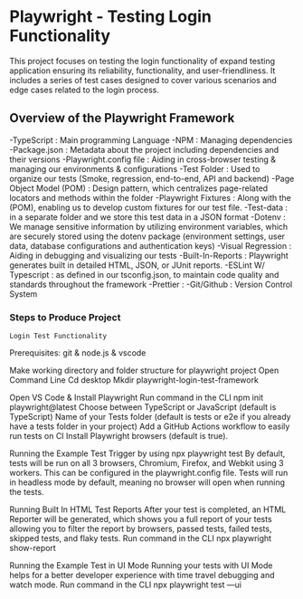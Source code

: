 # Playwright - Testing Login Functionality 

This project focuses on testing the login functionality of expand testing application ensuring its reliability, functionality, and user-friendliness. It includes a series of test cases designed to cover various scenarios and edge cases related to the login process.

## Overview of the Playwright Framework 

-TypeScript              : Main programming Language
-NPM                     : Managing dependencies 
-Package.json            : Metadata about the project including dependencies and their versions
-Playwright.config file  : Aiding in cross-browser testing & managing our environments & configurations
-Test Folder             : Used to organize our tests (Smoke, regression, end-to-end, API and backend)
-Page Object Model (POM) : Design pattern, which centralizes page-related locators and methods within the folder
-Playwright Fixtures     : Along with the (POM), enabling us to develop custom fixtures for our test file.
-Test-data               : in a separate folder and we store this test data in a JSON format 
-Dotenv                  : We manage sensitive information by utilizing environment variables, which are securely stored using the dotenv package (environment settings, user data, database configurations and authentication keys)
-Visual Regression       : Aiding in debugging and visualizing our tests
-Built-In-Reports        : Playwright generates built in detailed HTML, JSON, or JUnit reports.
-ESLint W/ Typescript    : as defined in our tsconfig.json, to maintain code quality and standards throughout the framework
-Prettier                :
-Git/Github              : Version Control System

### Steps to Produce Project

    Login Test Functionality 

Prerequisites: git & node.js & vscode

Make working directory and folder structure for playwright project 
Open Command Line
Cd desktop
Mkdir playwright-login-test-framework

 Open VS Code & Install Playwright
Run command in the CLI npm init playwright@latest
Choose between TypeScript or JavaScript (default is TypeScript)
Name of your Tests folder (default is tests or e2e if you already have a tests folder in your project)
Add a GitHub Actions workflow to easily run tests on CI
Install Playwright browsers (default is true).

Running the Example Test 
Trigger by using npx playwright test 
By default, tests will be run on all 3 browsers, Chromium, Firefox, and Webkit using 3 workers. This can be configured in the playwright.config file. Tests will run in headless mode by default, meaning no browser will open when running the tests.

Running Built In HTML Test Reports
After your test is completed, an HTML Reporter will be generated, which shows you a full report of your tests allowing you to filter the report by browsers, passed tests, failed tests, skipped tests, and flaky tests. 
Run command in the CLI npx playwright show-report

Running the Example Test in UI Mode
Running your tests with UI Mode helps for a better developer experience with time travel debugging and watch mode. 
Run command in the CLI npx playwright test —ui




 